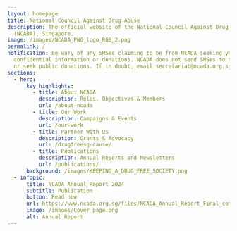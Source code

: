 ```yaml
---
layout: homepage
title: National Council Against Drug Abuse
description: The official website of the National Council Against Drug Abuse
  (NCADA), Singapore.
image: /images/NCADA_PNG_logo_RGB_2.png
permalink: /
notification: Be wary of any SMSes claiming to be from NCADA seeking your
  confidential information or donations. NCADA does not send SMSes to the public
  or seek public donations. If in doubt, email secretariat@ncada.org.sg.
sections:
  - hero:
      key_highlights:
        - title: About NCADA
          description: Roles, Objectives & Members
          url: /about-ncada
        - title: Our Work
          description: Campaigns & Events
          url: /our-work
        - title: Partner With Us
          description: Grants & Advocacy
          url: /drugfreesg-cause/
        - title: Publications
          description: Annual Reports and Newsletters
          url: /publications/
      background: /images/KEEPING_A_DRUG_FREE_SOCIETY.png
  - infopic:
      title: NCADA Annual Report 2024
      subtitle: Publication
      button: Read now
      url: https://www.ncada.org.sg/files/NCADA_Annual_Report_Final_compressed.pdf
      image: /images/Cover_page.png
      alt: Annual Report
---
```

